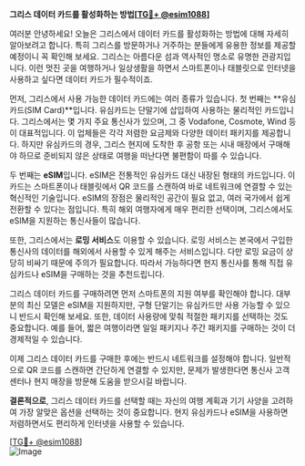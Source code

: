 **그리스 데이터 카드를 활성화하는 방법[[TG💪+ @esim1088](https://t.me/s/esim1088)]**

여러분 안녕하세요! 오늘은 그리스에서 데이터 카드를 활성화하는 방법에 대해 자세히 알아보려고 합니다. 특히 그리스를 방문하거나 거주하는 분들에게 유용한 정보를 제공할 예정이니 꼭 확인해 보세요. 그리스는 아름다운 섬과 역사적인 명소로 유명한 관광지입니다. 이런 멋진 곳을 여행하거나 일상생활을 하면서 스마트폰이나 태블릿으로 인터넷을 사용하고 싶다면 데이터 카드가 필수적이죠.

먼저, 그리스에서 사용 가능한 데이터 카드에는 여러 종류가 있습니다. 첫 번째는 **유심카드(SIM Card)**입니다. 유심카드는 단말기에 삽입하여 사용하는 물리적인 카드입니다. 그리스에서는 몇 가지 주요 통신사가 있으며, 그 중 Vodafone, Cosmote, Wind 등이 대표적입니다. 이 업체들은 각각 저렴한 요금제와 다양한 데이터 패키지를 제공합니다. 하지만 유심카드의 경우, 그리스 현지에 도착한 후 공항 또는 시내 매장에서 구매해야 하므로 준비되지 않은 상태로 여행을 떠난다면 불편함이 따를 수 있습니다.

두 번째는 **eSIM**입니다. eSIM은 전통적인 유심카드 대신 내장된 형태의 카드입니다. 이 카드는 스마트폰이나 태블릿에서 QR 코드를 스캔하여 바로 네트워크에 연결할 수 있는 혁신적인 기술입니다. eSIM의 장점은 물리적인 공간이 필요 없고, 여러 국가에서 쉽게 전환할 수 있다는 점입니다. 특히 해외 여행자에게 매우 편리한 선택이며, 그리스에서도 eSIM을 지원하는 통신사들이 많습니다.

또한, 그리스에서는 **로밍 서비스**도 이용할 수 있습니다. 로밍 서비스는 본국에서 구입한 통신사의 데이터를 해외에서 사용할 수 있게 해주는 서비스입니다. 다만 로밍 요금이 상당히 비싸기 때문에 주의가 필요합니다. 따라서 가능하다면 현지 통신사를 통해 직접 유심카드나 eSIM을 구매하는 것을 추천드립니다.

그리스 데이터 카드를 구매하려면 먼저 스마트폰의 지원 여부를 확인해야 합니다. 대부분의 최신 모델은 eSIM을 지원하지만, 구형 단말기는 유심카드만 사용 가능할 수 있으니 반드시 확인해 보세요. 또한, 데이터 사용량에 맞춰 적절한 패키지를 선택하는 것도 중요합니다. 예를 들어, 짧은 여행이라면 일일 패키지나 주간 패키지를 구매하는 것이 더 경제적일 수 있습니다.

이제 그리스 데이터 카드를 구매한 후에는 반드시 네트워크를 설정해야 합니다. 일반적으로 QR 코드를 스캔하면 간단하게 연결할 수 있지만, 문제가 발생한다면 통신사 고객센터나 현지 매장을 방문해 도움을 받으시길 바랍니다.

**결론적으로**, 그리스 데이터 카드를 선택할 때는 자신의 여행 계획과 기기 사양을 고려하여 가장 알맞은 옵션을 선택하는 것이 중요합니다. 현지 유심카드나 eSIM을 사용하면 저렴하면서도 편리하게 인터넷을 사용할 수 있습니다.

[[TG💪+ @esim1088](https://t.me/s/esim1088)]  
![Image](https://i.postimg.cc/Y0z9fWf4/image.png)
